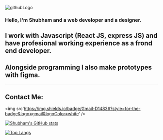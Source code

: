 <p align=”center”>

![githubLogo](https://user-images.githubusercontent.com/105226707/212465966-e8e6825a-09ab-4a09-939b-f3721f2ce887.png)

</p>

### Hello, I'm Shubham and a web developer and a designer. 

## I work with Javascript (React JS, express JS) and have profesional working experience as a frond end developer. 
## Alongside programming I also make prototypes with figma.

<hr/>

## Contact Me:
  
  <img src'https://img.shields.io/badge/Gmail-D14836?style=for-the-badge&logo=gmail&logoColor=white' />



[![Shubham's GitHub stats](https://github-readme-stats.vercel.app/api?username=shubham-tam&hide=stars&theme=tokyonight&show_icons=true)](https://github.com/shubham-tam/github-readme-stats)

[![Top Langs](https://github-readme-stats.vercel.app/api/top-langs/?username=shubham-tam&layout=compact&theme=tokyonight)](https://github.com/shubham-tam/github-readme-stats)

